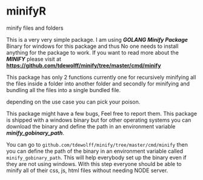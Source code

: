 # minifyR
 minify files and folders

This is a very very simple package. I am using **_GOLANG Minify Package_** Binary for windows for this package and thus No one needs to install anything for the package to work. If you want to read more about the **_MINIFY_** please visit at **https://github.com/tdewolff/minify/tree/master/cmd/minify**

This package has only 2 functions currently one for recursively minifying all the files inside a folder into another folder and secondly for minifying and bundling all the files into a single bundled file.

depending on the use case you can pick your poison.

This package might have a few bugs, Feel free to report them. This package is shipped with a windows binary but for other operating systems you can download the binary and define the path in an environment variable **_minify_gobinary_path_**.

You can go to `github.com/tdewolff/minify/tree/master/cmd/minify` then you can define the path of the binary in an environment variable
called `minify_gobinary_path`. This will help everybody set up
the binary even if they are not using windows. With this step everyone should be able to minify all of their css, js, html files without needing NODE server.

